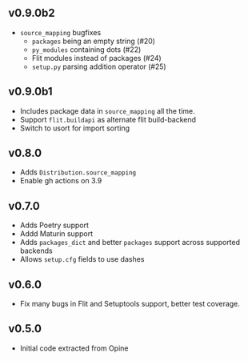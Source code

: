 ## v0.9.0b2

* `source_mapping` bugfixes
  * `packages` being an empty string (#20)
  * `py_modules` containing dots (#22)
  * Flit modules instead of packages (#24)
  * `setup.py` parsing addition operator (#25)

## v0.9.0b1

* Includes package data in `source_mapping` all the time.
* Support `flit.buildapi` as alternate flit build-backend
* Switch to usort for import sorting

## v0.8.0

* Adds `Distribution.source_mapping`
* Enable gh actions on 3.9

## v0.7.0

* Adds Poetry support
* Addd Maturin support
* Adds `packages_dict` and better `packages` support across supported backends
* Allows `setup.cfg` fields to use dashes

## v0.6.0

* Fix many bugs in Flit and Setuptools support, better test coverage.

## v0.5.0

* Initial code extracted from Opine

